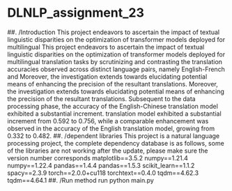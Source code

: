 # DLNLP_assignment_23
##. /Introduction
This project endeavors to ascertain the impact of textual linguistic disparities on the optimization of transformer models deployed for multilingual This project endeavors to ascertain the impact of textual linguistic disparities on the optimization of transformer models deployed for multilingual translation tasks by scrutinizing and contrasting the translation accuracies observed across distinct language pairs, namely English-French and Moreover, the investigation extends towards elucidating potential means of enhancing the precision of the resultant translations. Moreover, the investigation extends towards elucidating potential means of enhancing the precision of the resultant translations. Subsequent to the data processing phase, the accuracy of the English-Chinese translation model exhibited a substantial increment. translation model exhibited a substantial increment from 0.592 to 0.756, while a comparable enhancement was observed in the accuracy of the English translation model, growing from 0.332 to 0.482.
##. /dependent libraries
This project is a natural language processing project, the complete dependency database is as follows, some of the libraries are not working after the update, please make sure the version number corresponds
matplotlib==3.5.2
numpy==1.21.4
numpy==1.22.4
pandas==1.4.4
pandas==1.5.3
scikit_learn==1.1.2
spacy==2.3.9
torch==2.0.0+cu118
torchtext==0.4.0
tqdm==4.62.3
tqdm==4.64.1
##. /Run method
run 
python main.py
